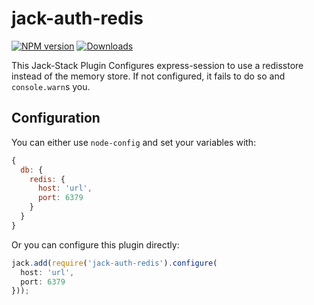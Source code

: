 # jack-auth-redis
[![NPM version][npm-image]][npm-url]
[![Downloads][downloads-image]][downloads-url]

This Jack-Stack Plugin Configures express-session to use a redisstore instead of the memory store.
If not configured, it fails to do so and `console.warn`s you.


## Configuration
You can either use `node-config` and set your variables with:

```js
{
  db: {
    redis: {
      host: 'url',
      port: 6379
    }
  }
}
```

Or you can configure this plugin directly:
```js
jack.add(require('jack-auth-redis').configure(
  host: 'url',
  port: 6379
}));
```

[npm-image]: https://img.shields.io/npm/v/jack-auth-redis.svg
[npm-url]: https://www.npmjs.org/package/jack-auth-redis
[downloads-image]: https://img.shields.io/npm/dm/jack-auth-redis.svg
[downloads-url]: https://www.npmjs.org/package/jack-auth-redis
